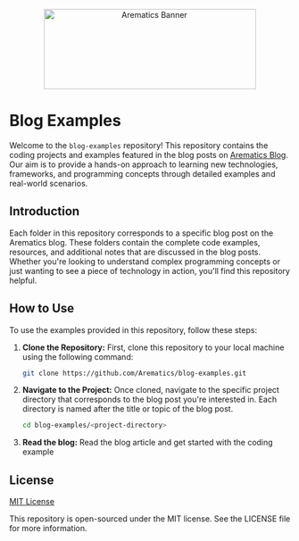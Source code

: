<p align="center">
  <img src="https://arematics.com/assets/banner/full_banner_transparent.png" width="380" height="144" alt="Arematics Banner">
</p>

# Blog Examples

Welcome to the `blog-examples` repository! This repository contains the coding projects and examples featured in the blog posts on [Arematics Blog](https://arematics.com/blogs). Our aim is to provide a hands-on approach to learning new technologies, frameworks, and programming concepts through detailed examples and real-world scenarios.

## Introduction

Each folder in this repository corresponds to a specific blog post on the Arematics blog. These folders contain the complete code examples, resources, and additional notes that are discussed in the blog posts. Whether you're looking to understand complex programming concepts or just wanting to see a piece of technology in action, you'll find this repository helpful.

## How to Use

To use the examples provided in this repository, follow these steps:

1. **Clone the Repository:** First, clone this repository to your local machine using the following command:

    ```bash
    git clone https://github.com/Arematics/blog-examples.git
    ```

2. **Navigate to the Project:** Once cloned, navigate to the specific project directory that corresponds to the blog post you're interested in. Each directory is named after the title or topic of the blog post.

    ```bash
    cd blog-examples/<project-directory>
    ```
2. **Read the blog:** Read the blog article and get started with the coding example

## License

[MIT License](LICENSE.md)

This repository is open-sourced under the MIT license. See the LICENSE file for more information.

